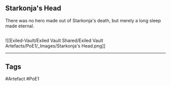## Starkonja's Head
There was no hero made out of Starkonja's death,
but merely a long sleep made eternal.
##
![[Exiled-Vault/Exiled Vault Shared/Exiled Vault Artefacts/PoE1/_Images/Starkonja's Head.png]]

---
## Tags
#Artefact
#PoE1